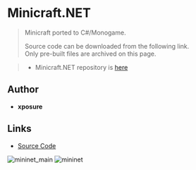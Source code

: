 <detail>

# Minicraft.NET  

>Minicraft ported to C#/Monogame.  
>
>Source code can be downloaded from the following link.  
>Only pre-built files are archived on this page.  

>* Minicraft.NET repository is [here](https://github.com/xposure/minicraft.net)

## Author 
- **xposure** 

## Links
- [Source Code](https://github.com/xposure/minicraft.net)  

![mininet_main](https://github.com/masato462/Minicraft-Rebuild-and-Mod-Archives/blob/master/minicraft_archives/Minicraft%20Mods/Alecraft/screenshot/alecraft_main.png)
![mininet](https://github.com/masato462/Minicraft-Rebuild-and-Mod-Archives/blob/master/minicraft_archives/Minicraft%20Mods/Alecraft/screenshot/alecraft.png)
</detail>
<p>
